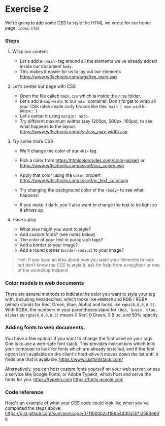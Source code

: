 # Exercise 2

We're going to add some CSS to style the HTML we wrote for our home page, `index.html`

### Steps

1.  Wrap our content

    * Let's add a `<main>` tag around all the elements we've already added inside our document `body`.
    * This makes it easier for us to lay out our elements
      https://www.w3schools.com/tags/tag_main.asp

2.  Let's center our page with CSS

    * Open the file called `main.css` which is inside the `/css` folder.
    * Let's add a `max-width` to our `main` container. Don't forget to wrap all your CSS rules inside curly braces like this:
      `main { max-width: 600px; }`
    * Let's center it using `margin: auto`.
    * Try different maximum widths (say 1200px, 500px, 100px), to see what happens to the layout.
      https://www.w3schools.com/css/css_max-width.asp

3.  Try some more CSS

    * We'll change the color of our `<h1>` tag.
    * Pick a color from https://htmlcolorcodes.com/color-picker/ or https://www.w3schools.com/cssref/css_colors.asp
    * Apply that color using the `color` propert https://www.w3schools.com/cssref/pr_text_color.asp

    * Try changing the background color of the `<body>` to see what happens!
    * If you make it dark, you'll also want to change the text to be light so it shows up.

4.  Have a play
    * What else might you want to style?
    * Add custom fonts? (see notes below)
    * The color of your text in paragraph tags?
    * Add a border to your image?
    * Add a round corner (`border-radius`) to your image?

> Hint: If you have an idea about how you want your elements to look but don't know the CSS to style it, ask for help from a neighbor or one of the workshop helpers!

### Color models in web documents

There are several methods to indicate the color you want to style your tag with, including hexadecimal, which looks like `#000000` and RGB / RGBA (which stands for Red, Green, Blue, Alpha) and looks like `rgba(0,0,0,0.5)`. With RGBA, the numbers in your parentheses stand for `(Red, Green, Blue, Alpha)` so `rgba(0,0,0,0.5)` means 0 Red, 0 Green, 0 Blue, and 50% opacity.

### Adding fonts to web documents.

You have a few options if you want to change the font used on your tags. One is to use a web-safe font stack. This provides instructions which tells your computer to look for fonts which are already installed, and if the first option isn't available on the client's hard-drive it moves down the list until it finds one that is available.
https://www.cssfontstack.com/

Alternatively, you can host custom fonts yourself on your web server, or use a service like Google Fonts, or Adobe Typekit, which host and serve the fonts for you. https://typekit.com https://fonts.google.com

### Code reference

Here's an example of what your CSS code could look like when you've completed the steps above:
https://gist.github.com/summerscope/0711b00b2af189a4430a5bf1258de66e

